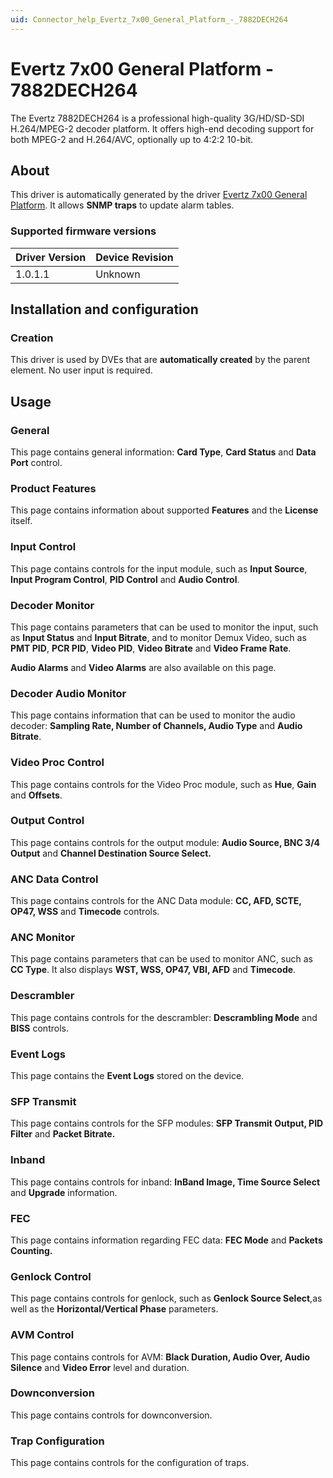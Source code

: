 ```yaml
---
uid: Connector_help_Evertz_7x00_General_Platform_-_7882DECH264
---
```


# Evertz 7x00 General Platform - 7882DECH264

The Evertz 7882DECH264 is a professional high-quality 3G/HD/SD-SDI H.264/MPEG-2 decoder platform. It offers high-end decoding support for both MPEG-2 and H.264/AVC, optionally up to 4:2:2 10-bit.

## About

This driver is automatically generated by the driver [Evertz 7x00 General Platform](xref:Connector_help_Evertz_7x00_General_Platform). It allows **SNMP traps** to update alarm tables.

### Supported firmware versions

| **Driver Version** | **Device Revision** |
|--------------------|---------------------|
| 1.0.1.1            | Unknown             |

## Installation and configuration

### Creation

This driver is used by DVEs that are **automatically created** by the parent element. No user input is required.

## Usage

### General

This page contains general information: **Card Type**, **Card Status** and **Data Port** control.

### Product Features

This page contains information about supported **Features** and the **License** itself.

### Input Control

This page contains controls for the input module, such as **Input Source**, **Input Program Control**, **PID Control** and **Audio Control**.

### Decoder Monitor

This page contains parameters that can be used to monitor the input, such as **Input Status** and **Input Bitrate**, and to monitor Demux Video, such as **PMT PID**, **PCR PID**, **Video PID**, **Video Bitrate** and **Video Frame Rate**.

**Audio Alarms** and **Video Alarms** are also available on this page.

### Decoder Audio Monitor

This page contains information that can be used to monitor the audio decoder: **Sampling Rate, Number of Channels, Audio Type** and **Audio Bitrate**.

### Video Proc Control

This page contains controls for the Video Proc module, such as **Hue**, **Gain** and **Offsets**.

### Output Control

This page contains controls for the output module: **Audio Source, BNC 3/4 Output** and **Channel Destination Source Select.**

### ANC Data Control

This page contains controls for the ANC Data module: **CC, AFD, SCTE, OP47, WSS** and **Timecode** controls.

### ANC Monitor

This page contains parameters that can be used to monitor ANC, such as **CC Type**. It also displays **WST, WSS, OP47, VBI, AFD** and **Timecode**.

### Descrambler

This page contains controls for the descrambler: **Descrambling Mode** and **BISS** controls.

### Event Logs

This page contains the **Event Logs** stored on the device.

### SFP Transmit

This page contains controls for the SFP modules: **SFP Transmit Output, PID Filter** and **Packet Bitrate.**

### Inband

This page contains controls for inband: **InBand Image, Time Source Select** and **Upgrade** information.

### FEC

This page contains information regarding FEC data: **FEC Mode** and **Packets Counting.**

### Genlock Control

This page contains controls for genlock, such as **Genlock Source Select**,as well as the **Horizontal/Vertical Phase** parameters.

### AVM Control

This page contains controls for AVM: **Black Duration, Audio Over, Audio Silence** and **Video Error** level and duration.

### Downconversion

This page contains controls for downconversion.

### Trap Configuration

This page contains controls for the configuration of traps.
